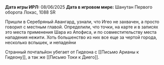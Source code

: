 **Дата игры ИРЛ:** 08/06/2025
**Дата в игровом мире:** Шанутан Первого оборота Локас, 1088 SR

Пришли в Серебряный Авангард, узнали, что Игео не захвачен, а просто говорил с местным главой. Определили, что точки, на карте и в записях это места применения Шара из Апофиса, и по совместительству места нападения нежити. Хоть большенство из них все еще за чертой города, несколько вспышек, и непадейни

Странный почтальйон убегает от Гидеона с [[Письмо Арианы к Гидеону]], а так же  [[Письмо Токи к Диего]].